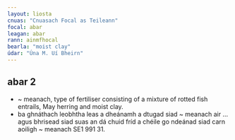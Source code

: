 ```yaml
---
layout: liosta
cnuas: "Cnuasach Focal as Teileann"
focal: abar
leagan: abar
rann: ainmfhocal
bearla: "moist clay"
údar: "Úna M. Uí Bheirn"
---
```


## abar 2


* ~ meanach, type of fertiliser consisting of a mixture of
rotted fish entrails, May herring and moist clay.
* ba ghnáthach leobhtha leas a dheánamh a dtugad siad ~ meanach
air … agus bhrisead siad suas an dá chuid fríd a chéile
go ndeánad siad carn aoiligh ~ meanach SE1 991 31.
